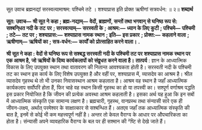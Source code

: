  

सूत उवाच ब्रह्मनद्यां सरस्वत्यामाश्रम: पश्चिमे तटे । शश्याप्रास इति प्रोक्त ऋषीणां सत्रवर्धन: ॥ २॥ **शब्दार्थ** 

**सूत: उवाच—** **श्री सूत ने कहा** **; ब्रह्म-नद्याम्—** **वेदों, ब्राह्मणों, सन्तों तथा भगवान् से घनिष्ठ रूप से: सश्बनि्धत नदी के तट** **पर** **; सरस्वत्याम्—** **सरस्वती के** **; आश्रम:—** **ध्यान के लिए कुटी** **; पश्चिमे—** **पश्चिमी** **; तटे—** **तट पर** **; शश्याप्रास:—** **शश्याप्रास नामक स्थान** **; इति—** **इस प्रकार** **; प्रोक्त:—** **कहलाने वाला** **; ऋषीणाम्—** **ऋषियों का** **; सत्र-वर्धन:—** **कार्यों को** **प्रोत्साहित करने वाला।** **.** 

**श्री सूत ने कहा : वेदों से घनिष्ठ रूप से सश्बद्ध सरस्वती नदी के पश्चिमी तट पर** **शश्याप्रास नामक स्थान पर एक आश्रम है, जो ऋषियों के दिव्य कार्यकलापों को संवॢधत** **करने वाला है।** **तात्पर्य** : ज्ञान के आध्यात्मिक विकास के लिए उपयुक्त स्थान तथा वातावरण की नितान्त आवश्यकता होती है। सरस्वती नदी के पश्चिमी तट का स्थान इस कार्य के लिए विशेष उपयुक्त है और वहीं पर, शश्याप्रास में, व्यासदेव का आश्रम है। श्रील व्यासदेव गृहस्थ थे तो भी उनका निवासस्थान आश्रम कहलाता है। आश्रम वह स्थान है जहाँ आध्यात्मिक कार्यकलाप सर्वोपरि होता हैं, फिर चाहे वह स्थान किसी गृहस्थ का हो या तपस्वी का। सश्पूर्ण वर्णाश्रम पद्धति इस प्रकार नियोजित है कि जीवन की प्रत्येक अवस्था आश्रम कहलाती है। इसका अर्थ यह हुआ कि इन सबों में आध्यात्मिक संस्कृति एक सामान्य लक्षण है। ब्रह्मचारी, गृहस्थ, वानप्रस्थ तथा संन्यासी सारे एक ही जीवन-लक्ष्य, अर्थात् परमेश्वर के साक्षात्कार से सश्बन्धित हैं। अतएव जहाँ तक आध्यात्मिक संस्कृति की बात है, इनमें से कोई भी कम महत्त्वपूर्ण नहीं है। अन्तर तो केवल वैराग्य के आधार पर औपचारिकता का होता है। संन्यासी अपने व्यावहारिक वैराग्य के बल पर ही सश्मान की ²ष्टि से देखे जाते हैं। 